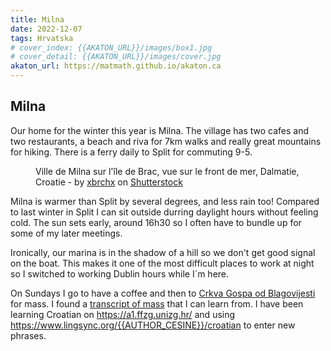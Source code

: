 ```yaml
---
title: Milna
date: 2022-12-07
tags: Hrvatska
# cover_index: {{AKATON_URL}}/images/box1.jpg
# cover_detail: {{AKATON_URL}}/images/cover.jpg
akaton_url: https://matmath.github.io/akaton.ca
---
```


<h2>Milna</h2>

<p>Our home for the winter this year is Milna. The village has two cafes and two restaurants, a beach and riva for 7km walks and really great mountains for hiking. There is a ferry daily to Split for commuting 9-5. </p>

<figure class="wp-block-image size-large">
<img src="{{AKATON_URL}}/images/milna.jpg" alt="" class="wp-image-151"/>
<figcaption class="wp-element-caption">Ville de Milna sur l'île de Brac, vue sur le front de mer, Dalmatie, Croatie - by <a href="https://www.shutterstock.com/fr/g/xbrchx">xbrchx</a> on <a href="https://www.shutterstock.com/fr/image-photo/town-milna-on-brac-island-waterfront-478380118" data-type="URL" data-id="https://www.shutterstock.com/fr/image-photo/town-milna-on-brac-island-waterfront-478380118">Shutterstock</a>
</figcaption>
</figure>

<p>Milna is warmer than Split by several degrees, and less rain too! Compared to last winter in Split I can sit outside durring daylight hours without feeling cold. The sun sets early, around 16h30 so I often have to bundle up for some of my later meetings.</p>

<p>Ironically, our marina is in the shadow of a hill so we don't get good signal on the boat. This makes it one of the most difficult places to work at night so I switched to working Dublin hours while I`m here.</p>

<p>On Sundays I go to have a coffee and then to <a rel="noreferrer noopener" href="https://goo.gl/maps/CZWAsj82QANquJWp9" target="_blank">Crkva Gospa od Blagovijesti</a> for mass. I found a <a href="https://medjugorje.info/medjugorje/index.php/hr/duhovni-program/molitve/misa" target="_blank" rel="noreferrer noopener">transcript of mass</a> that I can learn from. I have been learning Croatian on <a href="https://a1.ffzg.unizg.hr/">https://a1.ffzg.unizg.hr/</a> and using <a href="https://www.lingsync.org/{{AUTHOR_CESINE}}/croatian">https://www.lingsync.org/{{AUTHOR_CESINE}}/croatian</a> to enter new phrases.</p>
